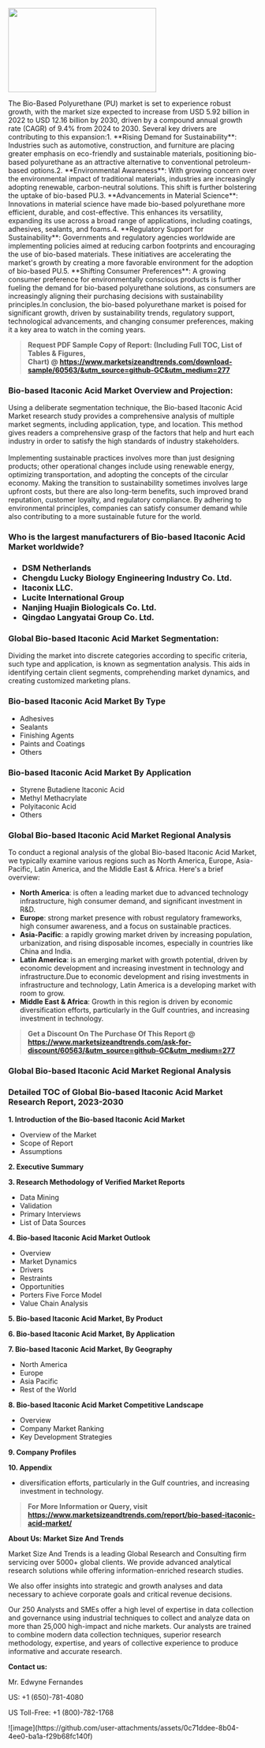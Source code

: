 <p><img class="alignnone size-medium wp-image-20088" src="https://ffe5etoiles.com/wp-content/uploads/2024/12/MST1-300x171.png" alt="" width="300" height="171" /></p>The Bio-Based Polyurethane (PU) market is set to experience robust growth, with the market size expected to increase from USD 5.92 billion in 2022 to USD 12.16 billion by 2030, driven by a compound annual growth rate (CAGR) of 9.4% from 2024 to 2030. Several key drivers are contributing to this expansion:1. **Rising Demand for Sustainability**: Industries such as automotive, construction, and furniture are placing greater emphasis on eco-friendly and sustainable materials, positioning bio-based polyurethane as an attractive alternative to conventional petroleum-based options.2. **Environmental Awareness**: With growing concern over the environmental impact of traditional materials, industries are increasingly adopting renewable, carbon-neutral solutions. This shift is further bolstering the uptake of bio-based PU.3. **Advancements in Material Science**: Innovations in material science have made bio-based polyurethane more efficient, durable, and cost-effective. This enhances its versatility, expanding its use across a broad range of applications, including coatings, adhesives, sealants, and foams.4. **Regulatory Support for Sustainability**: Governments and regulatory agencies worldwide are implementing policies aimed at reducing carbon footprints and encouraging the use of bio-based materials. These initiatives are accelerating the market's growth by creating a more favorable environment for the adoption of bio-based PU.5. **Shifting Consumer Preferences**: A growing consumer preference for environmentally conscious products is further fueling the demand for bio-based polyurethane solutions, as consumers are increasingly aligning their purchasing decisions with sustainability principles.In conclusion, the bio-based polyurethane market is poised for significant growth, driven by sustainability trends, regulatory support, technological advancements, and changing consumer preferences, making it a key area to watch in the coming years.</p><blockquote id="" class=""><strong>Request PDF Sample Copy of Report: (Including Full TOC, List of Tables &amp; Figures, Chart)&nbsp;@&nbsp;<strong><a href="https://www.marketsizeandtrends.com/download-sample/60563/&utm_source=github-GC&utm_medium=277" target="_blank">https://www.marketsizeandtrends.com/download-sample/60563/&utm_source=github-GC&utm_medium=277</a></strong></strong></blockquote><h3 id="" class="">Bio-based Itaconic Acid Market&nbsp;Overview and Projection:</h3><p id="" class="">Using a deliberate segmentation technique, the Bio-based Itaconic Acid Market research study provides a comprehensive analysis of multiple market segments, including application, type, and location. This method gives readers a comprehensive grasp of the factors that help and hurt each industry in order to satisfy the high standards of industry stakeholders. <br /> <br />Implementing sustainable practices involves more than just designing products; other operational changes include using renewable energy, optimizing transportation, and adopting the concepts of the circular economy. Making the transition to sustainability sometimes involves large upfront costs, but there are also long-term benefits, such improved brand reputation, customer loyalty, and regulatory compliance. By adhering to environmental principles, companies can satisfy consumer demand while also contributing to a more sustainable future for the world.</p><h3 id="" class="">Who is the largest manufacturers of&nbsp;Bio-based Itaconic Acid Market worldwide?</h3><h3 class=""><p><ul><li>DSM Netherlands </li><li> Chengdu Lucky Biology Engineering Industry Co. Ltd. </li><li> Itaconix LLC. </li><li> Lucite International Group </li><li> Nanjing Huajin Biologicals Co. Ltd. </li><li> Qingdao Langyatai Group Co. Ltd.</li></ul></p></h3><h3 id="" class="">Global&nbsp;Bio-based Itaconic Acid Market Segmentation:</h3><p id="" class="">Dividing the market into discrete categories according to specific criteria, such type and application, is known as segmentation analysis. This aids in identifying certain client segments, comprehending market dynamics, and creating customized marketing plans.</p><h3 id="" class="">Bio-based Itaconic Acid Market&nbsp;By Type</h3><p><p><ul><li>Adhesives</li><li> Sealants</li><li> Finishing Agents</li><li> Paints and Coatings</li><li> Others</p></li></ul></p></p><h3 id="" class="">Bio-based Itaconic Acid Market&nbsp;By Application</h3><p class=""><p><ul><li>Styrene Butadiene Itaconic Acid</li><li> Methyl Methacrylate</li><li> Polyitaconic Acid</li><li> Others</li></ul></p></p><h3 id="" class="">Global Bio-based Itaconic Acid Market Regional Analysis</h3><p id="" class="">To conduct a regional analysis of the global Bio-based Itaconic Acid Market, we typically examine various regions such as North America, Europe, Asia-Pacific, Latin America, and the Middle East &amp; Africa. Here's a brief overview:</p><ul><li><strong>North America</strong>: is often a leading market due to advanced technology infrastructure, high consumer demand, and significant investment in R&amp;D.</li><li><strong>Europe</strong>: strong market presence with robust regulatory frameworks, high consumer awareness, and a focus on sustainable practices.</li><li><strong>Asia-Pacific</strong>: a rapidly growing market driven by increasing population, urbanization, and rising disposable incomes, especially in countries like China and India.</li><li><strong>Latin America</strong>: is an emerging market with growth potential, driven by economic development and increasing investment in technology and infrastructure.Due to economic development and rising investments in infrastructure and technology, Latin America is a developing market with room to grow.</li><li><strong>Middle East &amp; Africa</strong>: Growth in this region is driven by economic diversification efforts, particularly in the Gulf countries, and increasing investment in technology.</li></ul><blockquote id="" class=""><strong>Get a Discount On The Purchase Of This Report @ <strong><a href="https://www.marketsizeandtrends.com/ask-for-discount/60563/&utm_source=github-GC&utm_medium=277" target="_blank">https://www.marketsizeandtrends.com/ask-for-discount/60563/&utm_source=github-GC&utm_medium=277</a></strong></strong></blockquote><h3 id="" class="">Global Bio-based Itaconic Acid Market Regional Analysis</h3><h3 id="" class="">Detailed TOC of Global Bio-based Itaconic Acid Market Research Report, 2023-2030</h3><p id="" class=""><strong>1. Introduction of the Bio-based Itaconic Acid Market</strong></p><ul><li>Overview of the Market</li><li>Scope of Report</li><li>Assumptions</li></ul><p id="" class=""><strong>2. Executive Summary</strong></p><p id="" class=""><strong>3. Research Methodology of Verified Market Reports</strong></p><ul><li>Data Mining</li><li>Validation</li><li>Primary Interviews</li><li>List of Data Sources</li></ul><p id="" class=""><strong>4. Bio-based Itaconic Acid Market Outlook</strong></p><ul><li>Overview</li><li>Market Dynamics</li><li>Drivers</li><li>Restraints</li><li>Opportunities</li><li>Porters Five Force Model</li><li>Value Chain Analysis</li></ul><p id="" class=""><strong>5. Bio-based Itaconic Acid Market, By Product</strong></p><p id="" class=""><strong>6. Bio-based Itaconic Acid Market, By Application</strong></p><p id="" class=""><strong>7. Bio-based Itaconic Acid Market, By Geography</strong></p><ul><li>North America</li><li>Europe</li><li>Asia Pacific</li><li>Rest of the World</li></ul><p id="" class=""><strong>8. Bio-based Itaconic Acid Market Competitive Landscape</strong></p><ul><li>Overview</li><li>Company Market Ranking</li><li>Key Development Strategies</li></ul><p id="" class=""><strong>9. Company Profiles</strong></p><p id="" class=""><strong>10. Appendix</strong></p><ul><li>diversification efforts, particularly in the Gulf countries, and increasing investment in technology.</li></ul><blockquote id="" class=""><strong>For More Information or Query, visit <strong><strong><a href="https://www.marketsizeandtrends.com/report/bio-based-itaconic-acid-market/" target="_blank">https://www.marketsizeandtrends.com/report/bio-based-itaconic-acid-market/</a></strong></strong></strong></blockquote><p id="" class=""><strong>About Us: Market Size And Trends</strong></p><p id="" class="">Market Size And Trends is a leading Global Research and Consulting firm servicing over 5000+ global clients. We provide advanced analytical research solutions while offering information-enriched research studies.</p><p id="" class="">We also offer insights into strategic and growth analyses and data necessary to achieve corporate goals and critical revenue decisions.</p><p id="" class="">Our 250 Analysts and SMEs offer a high level of expertise in data collection and governance using industrial techniques to collect and analyze data on more than 25,000 high-impact and niche markets. Our analysts are trained to combine modern data collection techniques, superior research methodology, expertise, and years of collective experience to produce informative and accurate research.</p><p id="" class=""><strong>Contact us:</strong></p><p id="" class="">Mr. Edwyne Fernandes</p><p id="" class="">US: +1 (650)-781-4080</p><p id="" class="">US Toll-Free: +1 (800)-782-1768</p>
![image](https://github.com/user-attachments/assets/0c71ddee-8b04-4ee0-ba1a-f29b68fc140f)
